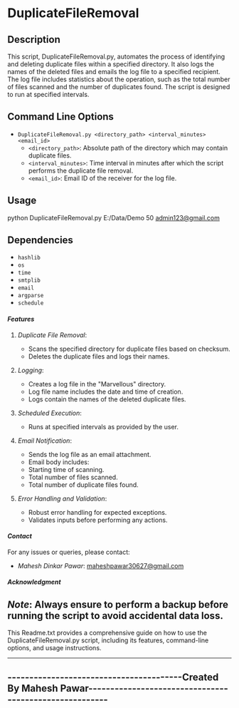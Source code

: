 # DuplicateFileRemoval

## Description
This script, DuplicateFileRemoval.py, automates the process of identifying and deleting duplicate files within a specified directory. It also logs the names of the deleted files and emails the log file to a specified recipient. The log file includes statistics about the operation, such as the total number of files scanned and the number of duplicates found. The script is designed to run at specified intervals.

## Command Line Options
- `DuplicateFileRemoval.py <directory_path> <interval_minutes> <email_id>`
  - `<directory_path>`: Absolute path of the directory which may contain duplicate files.
  - `<interval_minutes>`: Time interval in minutes after which the script performs the duplicate file removal.
  - `<email_id>`: Email ID of the receiver for the log file.

## Usage
python DuplicateFileRemoval.py E:/Data/Demo 50 admin123@gmail.com


## Dependencies
- `hashlib`
- `os`
- `time`
- `smtplib`
- `email`
- `argparse`
- `schedule`

#### *Features*

1. *Duplicate File Removal*:
   - Scans the specified directory for duplicate files based on checksum.
   - Deletes the duplicate files and logs their names.

2. *Logging*:
   - Creates a log file in the "Marvellous" directory.
   - Log file name includes the date and time of creation.
   - Logs contain the names of the deleted duplicate files.

3. *Scheduled Execution*:
   - Runs at specified intervals as provided by the user.

4. *Email Notification*:
   - Sends the log file as an email attachment.
   - Email body includes:
   - Starting time of scanning.
   - Total number of files scanned.
   - Total number of duplicate files found.

5. *Error Handling and Validation*:
   - Robust error handling for expected exceptions.
   - Validates inputs before performing any actions.

#### *Contact*

For any issues or queries, please contact:
- *Mahesh Dinkar Pawar*: maheshpawar30627@gmail.com

#### *Acknowledgment*

*Note*: Always ensure to perform a backup before running the script to avoid accidental data loss.
-----
This Readme.txt provides a comprehensive guide on how to use the DuplicateFileRemoval.py script, including its features, command-line options, 
and usage instructions.

----------------------------------------------------------------------------------------------------------------------
----------------------------------------Created By Mahesh Pawar-------------------------------------------------------
----------------------------------------------------------------------------------------------------------------------